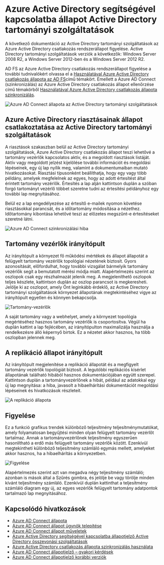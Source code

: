 
<properties
    pageTitle="Azure Active Directory segítségével kapcsolatba állapot Active Directory tartományi szolgáltatások |} Microsoft Azure"
    description="Ez a az Azure Active Directory csatlakozás állapotjelző lap, amely bemutatja, hogyan lehet Active Directory tartományi szolgáltatások figyelése."
    services="active-directory"
    documentationCenter=""
    authors="arluca"
    manager="samueld"
    editor="curtand"/>

<tags
    ms.service="active-directory"
    ms.workload="identity"
    ms.tgt_pltfrm="na"
    ms.devlang="na"
    ms.topic="get-started-article"
    ms.date="10/18/2016"
    ms.author="arluca"/>

# <a name="using-azure-ad-connect-health-with-ad-ds"></a>Azure Active Directory segítségével kapcsolatba állapot Active Directory tartományi szolgáltatások
A következő dokumentáció az Active Directory tartományi szolgáltatások az Azure Active Directory csatlakozás rendszerállapot figyelése. Active Directory tartományi szolgáltatások verziók a következők: Windows Server 2008 R2, a Windows Server 2012-ben és a Windows Server 2012 R2.

AD FS az Azure Active Directory csatlakozás rendszerállapot figyelése a további tudnivalókért olvassa el a [Használatával Azure Active Directory csatlakozás állapota az AD FS](active-directory-aadconnect-health-adfs.md)című témakört. Emellett a Azure AD Connect (szinkronizálás) az Azure Active Directory csatlakozás állapot ellenőrzése című témakörből [Használatával Azure Active Directory csatlakozás állapota szinkronizálás](active-directory-aadconnect-health-sync.md).

![Azure AD Connect állapota az Active Directory tartományi szolgáltatások](./media/active-directory-aadconnect-health/aadconnect-health-adds-entry.png)

## <a name="alerts-for-azure-ad-connect-health-for-ad-ds"></a>Azure Active Directory riasztásainak állapot csatlakoztatása az Active Directory tartományi szolgáltatások
A riasztások szakaszban belül az Active Directory tartományi szolgáltatások, Azure Active Directory csatlakozás állapot teszi lehetővé a tartomány vezérlők kapcsolatos aktív, és a megoldott riasztások listáját. Aktív vagy megoldott jelzést kijelölése további információt és megoldási lépéseinek, egy új lap nyílik meg, valamint a dokumentumaiban mutató hivatkozásokat. Riasztási típusonként beállíthatja, hogy egy vagy több példány, amelyek megfelelnek az egyes, hogy az adott értesítést által érintett tartomány vezérlők. Értesítés a lap alján kattintson duplán a szóban forgó tartományt vezérlő többet szeretne tudni az értesítési példányhoz egy további lap megnyitásához.

Belül ez a lap engedélyezése az értesítő e-mailek nyomon követése riasztásokkal parancsát, és a időtartomány módosítása a nézethez. Időtartomány kibontása lehetővé teszi az előzetes megszűnt-e értesítéseket szeretné látni.

![Azure AD Connect szinkronizálási hiba](./media/active-directory-aadconnect-health/aadconnect-health-adds-alerts.png)

## <a name="domain-controllers-dashboard"></a>Tartomány vezérlők irányítópult
Az irányítópult a környezet fő működési mértékek és állapot állapotát a felügyelt tartomány vezérlők topológiai nézetének biztosít. Gyors azonosítását, előfordulhat, hogy további vizsgálat bármelyik tartomány vezérlők segít a bemutatott mérési módja miatt. Alapértelmezés szerint az oszlopok csak egy részhalmazát jelenik meg. A megjeleníthető oszlopok teljes készlete, kattintson duplán az oszlop parancsot is megkeresheti. Jelölje ki az oszlopot, amely Önt leginkább érdeklő, az Active Directory tartományi szolgáltatások környezet állapotának megtekintéséhez vigye az irányítópult egyetlen és könnyen bekapcsolja.

![Tartomány-vezérlők](./media/active-directory-aadconnect-health/aadconnect-health-adds-domainsandsites-dashboard.png)

A saját tartomány vagy a webhelyet, amely a környezet topológia megértéséhez hasznos tartomány vezérlők is csoportosítva. Végül ha duplán kattint a lap fejlécében, az irányítópulton maximalizálja használja a rendelkezésre álló képernyő birtok. Ez a nézetet akkor hasznos, ha több oszlopban jelennek meg.

## <a name="replication-status-dashboard"></a>A replikáció állapot irányítópult
Az irányítópult megjelenítése a replikáció állapotát és a megfigyelt tartomány vezérlők topológiát biztosít. A legutóbbi replikációs kísérlet állapotának található hibából hasznos dokumentációjában együtt szerepel. Kattintson duplán a tartományvezérlőnek a hibát, például az adatokkal egy új lap megnyitása: a hiba, javasolt a hibaelhárítási dokumentációt megoldási lépéseinek és hivatkozások részleteit.

![A replikáció állapota](./media/active-directory-aadconnect-health/aadconnect-health-adds-replication.png)

## <a name="monitoring"></a>Figyelése
Ez a funkció grafikus trendek különböző teljesítmény teljesítménymutatókat, amely folyamatosan begyűjtési minden olyan felügyelt tartomány vezérlőt tartalmaz. Annak a tartományvezérlőnek teljesítmény egyszerűen hasonlítható a erdő más felügyelt tartomány vezérlők között. Ezenkívül megtekintheti különböző teljesítmény számláló egymás mellett, amelyeket akkor hasznos, ha a hibaelhárítás a környezetben.

![Figyelése](./media/active-directory-aadconnect-health/aadconnect-health-adds-monitoring.png)

Alapértelmezés szerint azt van megadva négy teljesítmény számláló; azonban is mások által a Szűrés gombra, és jelölje be vagy törölje minden kívánt teljesítmény számláló. Ezenkívül duplán kattinthat a teljesítmény számláló diagram egy új, az egyes vezérlők felügyelt tartomány adatpontok tartalmazó lap megnyitásához.

## <a name="related-links"></a>Kapcsolódó hivatkozások

* [Azure AD Connect állapota](active-directory-aadconnect-health.md)
* [Azure AD Connect állapot ügynök telepítése](active-directory-aadconnect-health-agent-install.md)
* [Azure AD Connect állapot műveletek](active-directory-aadconnect-health-operations.md)
* [Azure Active Directory segítségével kapcsolatba állapotjelző Active Directory összevonási szolgáltatások](active-directory-aadconnect-health-adfs.md)
* [Azure Active Directory csatlakozás állapota szinkronizálás használata](active-directory-aadconnect-health-sync.md)
* [Azure AD Connect állapotjelző – gyakori kérdések](active-directory-aadconnect-health-faq.md)
* [Azure AD Connect állapotjelző korábbi verziók](active-directory-aadconnect-health-version-history.md)
